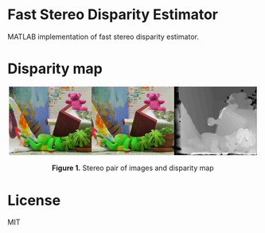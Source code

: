 # Fast Stereo Disparity Estimator
MATLAB implementation of fast stereo disparity estimator.

# Disparity map
<p align="center"><img width="33%" src="matlab/images/left.png"/><img width="33%" src="matlab/images/right.png"/><img width="33%" src="matlab/images/result.png"/></p>  
<p align="center"><b>Figure 1.</b> Stereo pair of images and disparity map</p>  

# License
MIT
